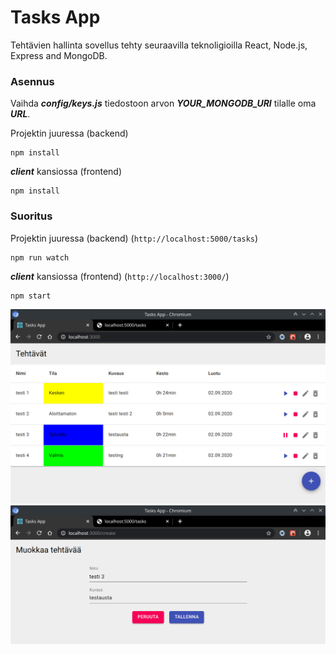 # Tasks App

Tehtävien hallinta sovellus tehty seuraavilla teknoligioilla React, Node.js, Express and MongoDB.

### Asennus
Vaihda **_config/keys.js_** tiedostoon arvon **_YOUR_MONGODB_URI_** tilalle oma **_URL_**.

Projektin juuressa (backend)
```
npm install
```
**_client_** kansiossa (frontend)
```
npm install
```

### Suoritus
Projektin juuressa (backend) (`http://localhost:5000/tasks`)
```
npm run watch
```
**_client_** kansiossa (frontend) (`http://localhost:3000/`)
```
npm start
```


<img src="/screenshots/tasksappmain.png" width="640px">

<img src="/screenshots/tasksappcreate.png" width="640px">
